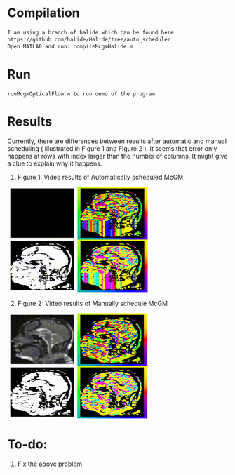 # Compilation
    I am using a branch of halide which can be found here https://github.com/halide/Halide/tree/auto_scheduler
    Open MATLAB and run: compileMcgmHalide.m
# Run
    runMcgmOpticalFlow.m to run demo of the program

# Results

Currently, there are differences between results after automatic and manual scheduling ( illustrated in Figure 1 and Figure 2 ). It seems that error only happens at rows with index larger than the number of columns. It might give a clue to explain why it happens.

1. Figure 1: Video results of Automatically scheduled McGM

[![Autoscheduled Process](gif/autoscheduled.gif)](https://youtu.be/RZeD9RGo3Gc)

2. Figure 2: Video results of Manually schedule McGM

[![Manualscheduled](gif/manualscheduled.gif)](https://youtu.be/b-fFe0ln_6w)

# To-do:

1. Fix the above problem
